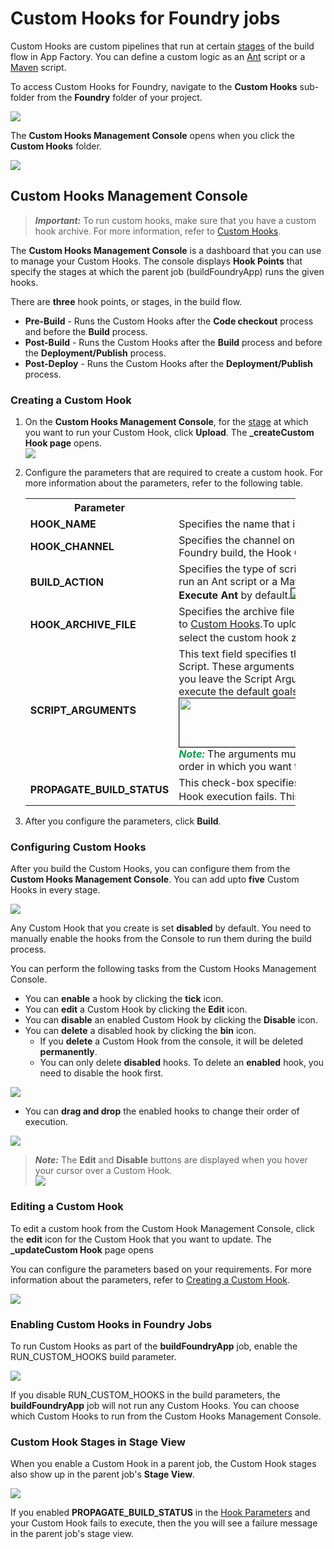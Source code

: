                            

Custom Hooks for Foundry jobs
============================

Custom Hooks are custom pipelines that run at certain [stages](#stages) of the build flow in App Factory. You can define a custom logic as an [Ant](https://ant.apache.org/) script or a [Maven](https://maven.apache.org/) script.

To access Custom Hooks for Foundry, navigate to the **Custom Hooks** sub-folder from the **Foundry** folder of your project.

[![](Resources/Images/CustomHooks_FoundryFolder_thumb_600_0.png)](Resources/Images/CustomHooks_FoundryFolder.png)

The **Custom Hooks Management Console** opens when you click the **Custom Hooks** folder.

[![](Resources/Images/CustomHooks_FoundryStages_thumb_600_0.png)](Resources/Images/CustomHooks_FoundryStages.png)

Custom Hooks Management Console
-------------------------------

> **_Important:_** To run custom hooks, make sure that you have a custom hook archive. For more information, refer to [Custom Hooks](CustomHooks.md).

The **Custom Hooks Management Console** is a dashboard that you can use to manage your Custom Hooks. The console displays **Hook Points** that specify the stages at which the parent job (buildFoundryApp) runs the given hooks.

There are **three** hook points, or stages, in the build flow.

*   **Pre-Build** - Runs the Custom Hooks after the **Code checkout** process and before the **Build** process.
*   **Post-Build** - Runs the Custom Hooks after the **Build** process and before the **Deployment/Publish** process.
*   **Post-Deploy** - Runs the Custom Hooks after the **Deployment/Publish** process.

### Creating a Custom Hook

1.  On the **Custom Hooks Management Console**, for the [stage](#stages) at which you want to run your Custom Hook, click **Upload**. The **\_createCustom Hook page** opens.  
    ![](Resources/Images/customhooks_create_643x373.png)
2.  Configure the parameters that are required to create a custom hook. For more information about the parameters, refer to the following table.  
    
    <table style="mc-table-style: url]('Resources/TableStyles/Basic.css');width: 90%;" class="TableStyle-Basic" cellspacing="0"><colgroup><col class="TableStyle-Basic-Column-Column1" style="width: 20%;"><col class="TableStyle-Basic-Column-Column1" style="width: 70%;"></colgroup><tbody><tr class="TableStyle-Basic-Body-Body1"><th class="TableStyle-Basic-BodyE-Column1-Body1">Parameter</th><th class="TableStyle-Basic-BodyD-Column1-Body1">Description</th></tr><tr class="TableStyle-Basic-Body-Body1"><td class="TableStyle-Basic-BodyE-Column1-Body1"><b>HOOK_NAME</b></td><td class="TableStyle-Basic-BodyD-Column1-Body1">Specifies the name that is displayed in the respective hook point.</td></tr><tr class="TableStyle-Basic-Body-Body1"><td class="TableStyle-Basic-BodyE-Column1-Body1"><a name="Hook_Channel"></a><b>HOOK_CHANNEL</b></td><td class="TableStyle-Basic-BodyD-Column1-Body1">Specifies the channel on which you want to run your Custom Hook. For the Foundry build, the Hook Channel parameter can only be set to <b>ALL</b>.</td></tr><tr class="TableStyle-Basic-Body-Body1"><td class="TableStyle-Basic-BodyE-Column1-Body1"><a name="action"></a><b>BUILD_ACTION</b></td><td class="TableStyle-Basic-BodyD-Column1-Body1">Specifies the type of script you want to run for the Custom Hook.You can run an Ant&nbsp;script or a Maven script. The Build Action parameter is set to <b>Execute Ant</b> by default.<img src="Resources/Images/customhooks_action.png" style="border-left-style: solid;border-left-width: 1px;border-right-style: solid;border-right-width: 1px;border-top-style: solid;border-top-width: 1px;border-bottom-style: solid;border-bottom-width: 1px;"></td></tr><tr class="TableStyle-Basic-Body-Body1"><td class="TableStyle-Basic-BodyE-Column1-Body1"><a name="archive"></a><b>HOOK_ARCHIVE_FILE</b></td><td class="TableStyle-Basic-BodyD-Column1-Body1">Specifies the archive file for the Custom Hook. For more information, refer to <a href="CustomHooks.html">Custom Hooks</a>.To upload an archive file, click <b>Choose File</b>, and then select the custom hook zip file from the file explorer.<img src="Resources/Images/customhooks_archive.PNG" style="border-left-style: solid;border-left-width: 1px;border-left-color: ;border-right-style: solid;border-right-width: 1px;border-right-color: ;border-top-style: solid;border-top-width: 1px;border-top-color: ;border-bottom-style: solid;border-bottom-width: 1px;border-bottom-color: ;"></td></tr><tr class="TableStyle-Basic-Body-Body1"><td class="TableStyle-Basic-BodyE-Column1-Body1"><a name="script"></a><b>SCRIPT_ARGUMENTS</b></td><td class="TableStyle-Basic-BodyD-Column1-Body1">This text field specifies the arguments you want to pass to the Custom Hook Script. These arguments are specific the <b>targets</b> or <b>goals</b> for the script. If you leave the Script Arguments empty, the Custom Hook script will only execute the default goals.<img src="Resources/Images/customhooks_args1_572x78.png" style="border-left-style: solid;border-left-width: 1px;border-left-color: ;border-right-style: solid;border-right-width: 1px;border-right-color: ;border-top-style: solid;border-top-width: 1px;border-top-color: ;border-bottom-style: solid;border-bottom-width: 1px;border-bottom-color: ;width: 572;height: 78;"><span class="autonumber"><span><b><i><span style="color: #0a9c4a;" class="mcFormatColor">Note: </span></i></b></span></span>The arguments must be separated by using <b>space</b>, and must be in the order in which you want to execute them.</td></tr><tr class="TableStyle-Basic-Body-Body1"><td class="TableStyle-Basic-BodyB-Column1-Body1"><a name="propagate"></a><b>PROPAGATE_BUILD_STATUS</b></td><td class="TableStyle-Basic-BodyA-Column1-Body1">This check-box specifies whether the <b>parent job</b> should <b>fail</b> if the Custom Hook execution fails. This check-box is <b>enabled</b> by default.<img src="Resources/Images/customhooks_propagate.PNG" style="border-left-style: solid;border-left-width: 1px;border-left-color: ;border-right-style: solid;border-right-width: 1px;border-right-color: ;border-top-style: solid;border-top-width: 1px;border-top-color: ;border-bottom-style: solid;border-bottom-width: 1px;border-bottom-color: ;"></td></tr></tbody></table>
    
3.  After you configure the parameters, click **Build**.

### Configuring Custom Hooks

After you build the Custom Hooks, you can configure them from the **Custom Hooks Management Console**. You can add upto **five** Custom Hooks in every stage.

![](Resources/Images/customhooks_config1_foundry_568x360.png)

Any Custom Hook that you create is set **disabled** by default. You need to manually enable the hooks from the Console to run them during the build process.

You can perform the following tasks from the Custom Hooks Management Console.

*   You can **enable** a hook by clicking the **tick** icon.
*   You can **edit** a Custom Hook by clicking the **Edit** icon.
*   You can **disable** an enabled Custom Hook by clicking the **Disable** icon.
*   You can **delete** a disabled hook by clicking the **bin** icon.  
    *   If you **delete** a Custom Hook from the console, it will be deleted **permanently**.
    *   You can only delete **disabled** hooks. To delete an **enabled** hook, you need to disable the hook first.

![](Resources/Images/customhooks_config2.PNG)

*   You can **drag and drop** the enabled hooks to change their order of execution.
    

![](Resources/Images/customhooks_drag_foundry_239x322.png)

> **_Note:_** The **Edit** and **Disable** buttons are displayed when you hover your cursor over a Custom Hook.  
![](Resources/Images/customhooks_config_enabled_foundry_234x302.png)

### Editing a Custom Hook

To edit a custom hook from the Custom Hook Management Console, click the **edit** icon for the Custom Hook that you want to update. The **\_updateCustom Hook** page opens

You can configure the parameters based on your requirements. For more information about the parameters, refer to [Creating a Custom Hook](#creating-a-custom-hook).

![](Resources/Images/customhooks_update_674x391.png)

### Enabling Custom Hooks in Foundry Jobs

To run Custom Hooks as part of the **buildFoundryApp** job, enable the RUN\_CUSTOM\_HOOKS build parameter.

![](Resources/Images/customhooks_irisbuild_673x140.png)

If you disable RUN\_CUSTOM\_HOOKS in the build parameters, the **buildFoundryApp** job will not run any Custom Hooks. You can choose which Custom Hooks to run from the Custom Hooks Management Console.

### Custom Hook Stages in Stage View

When you enable a Custom Hook in a parent job, the Custom Hook stages also show up in the parent job's **Stage View**.

![](Resources/Images/customhooks_buildstages_680x123.png)

If you enabled **PROPAGATE\_BUILD\_STATUS** in the [Hook Parameters](#Creating) and your Custom Hook fails to execute, then the you will see a failure message in the parent job's stage view.
